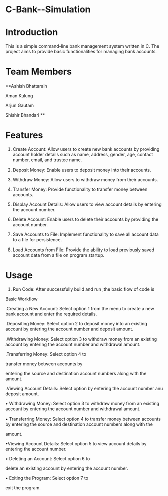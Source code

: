 # C-Bank--Simulation
# Introduction

This is a simple command-line bank management system written in C. The project aims to provide basic functionalities for managing bank accounts.

# Team Members

**Ashish Bhattaraih

 Aman Kulung

 Arjun Gautam
 
 Shishir Bhandari
**
# Features

1. Create Account: Allow users to create new bank accounts by providing account holder details such as name, address, gender, age, contact number, email, and trustee name.

2. Deposit Money: Enable users to deposit money into their accounts.

3. Withdraw Money: Allow users to withdraw money from their accounts.

4. Transfer Money: Provide functionality to transfer money between accounts.

5. Display Account Details: Allow users to view account details by entering the account number.

6. Delete Account: Enable users to delete their accounts by providing the account number.

7. Save Accounts to File: Implement functionality to save all account data to a file for persistence.

8. Load Accounts from File: Provide the ability to load previously saved account data from a file on program startup.

# Usage

1. Run Code: After successfully build and run ,the basic flow of code is 

Basic Workflow

.Creating a New Account: Select option 1 from the menu to create a new bank account and enter the required details.

.Depositing Money: Select option 2 to deposit money into an existing account by entering the account number and deposit amount.

.Withdrawing Money: Select option 3 to withdraw money from an existing account by entering the account number and withdrawal amount.

.Transferring Money: Select option 4 to

transfer money between accounts by

entering the source and destination account numbers along with the amount.

.Viewing Account Details: Select option by entering the account number anu deposit amount.

• Withdrawing Money: Select option 3 to withdraw money from an existing account by entering the account number and withdrawal amount.

• Transferring Money: Select option 4 to transfer money between accounts by entering the source and destination account numbers along with the

amount.

•Viewing Account Details: Select option 5 to view account details by entering the account number.

• Deleting an Account: Select option 6 to

delete an existing account by entering the account number.

• Exiting the Program: Select option 7 to

exit the program.


